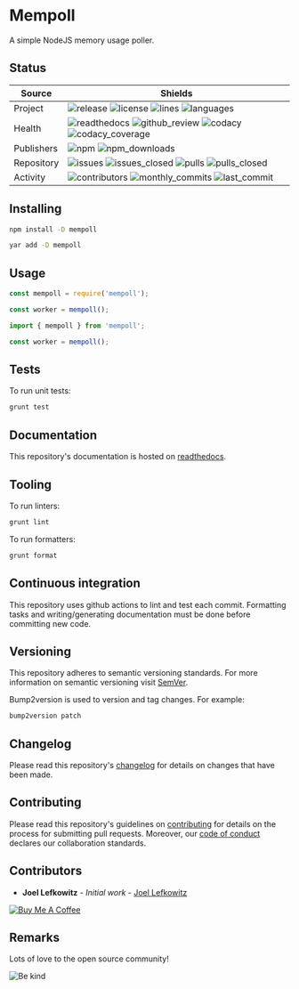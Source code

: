 # Mempoll

A simple NodeJS memory usage poller.

## Status

| Source     | Shields                                                                                                                                       |
| ---------- | --------------------------------------------------------------------------------------------------------------------------------------------- |
| Project    | ![release][release_shield] ![license][license_shield] ![lines][lines_shield] ![languages][languages_shield]                                   |
| Health     | ![readthedocs][readthedocs_shield] ![github_review][github_review_shield] ![codacy][codacy_shield] ![codacy_coverage][codacy_coverage_shield] |
| Publishers | ![npm][npm_shield] ![npm_downloads][npm_downloads_shield]                                                                                     |
| Repository | ![issues][issues_shield] ![issues_closed][issues_closed_shield] ![pulls][pulls_shield] ![pulls_closed][pulls_closed_shield]                   |
| Activity   | ![contributors][contributors_shield] ![monthly_commits][monthly_commits_shield] ![last_commit][last_commit_shield]                            |

## Installing

```bash
npm install -D mempoll
```

```bash
yar add -D mempoll
```

## Usage

```js
const mempoll = require('mempoll');

const worker = mempoll();
```

```ts
import { mempoll } from 'mempoll';

const worker = mempoll();
```

## Tests

To run unit tests:

```bash
grunt test
```

## Documentation

This repository's documentation is hosted on [readthedocs][readthedocs].

## Tooling

To run linters:

```bash
grunt lint
```

To run formatters:

```bash
grunt format
```

## Continuous integration

This repository uses github actions to lint and test each commit. Formatting tasks and writing/generating documentation must be done before committing new code.

## Versioning

This repository adheres to semantic versioning standards.
For more information on semantic versioning visit [SemVer][semver].

Bump2version is used to version and tag changes.
For example:

```bash
bump2version patch
```

## Changelog

Please read this repository's [changelog](CHANGELOG.md) for details on changes that have been made.

## Contributing

Please read this repository's guidelines on [contributing](CONTRIBUTING.md) for details on the process for submitting pull requests. Moreover, our [code of conduct](CODE_OF_CONDUCT.md) declares our collaboration standards.

## Contributors

- **Joel Lefkowitz** - _Initial work_ - [Joel Lefkowitz][author]

[![Buy Me A Coffee][coffee_button]][coffee]

## Remarks

Lots of love to the open source community!

![Be kind][be_kind]

<!-- Public links -->

[semver]: http://semver.org/
[be_kind]: https://media.giphy.com/media/osAcIGTSyeovPq6Xph/giphy.gif
[coffee]: https://www.buymeacoffee.com/joellefkowitz
[coffee_button]: https://cdn.buymeacoffee.com/buttons/default-blue.png
[readthedocs]: https://mempoll.readthedocs.io/en/latest/

<!-- Acknowledgments -->

[author]: https://github.com/joellefkowitz

<!-- Project shields -->

[release_shield]: https://img.shields.io/github/v/tag/joellefkowitz/mempoll
[license_shield]: https://img.shields.io/github/license/joellefkowitz/mempoll
[lines_shield]: https://img.shields.io/tokei/lines/github/joellefkowitz/mempoll
[languages_shield]: https://img.shields.io/github/languages/count/joellefkowitz/mempoll

<!-- Health shields -->

[readthedocs_shield]: https://img.shields.io/readthedocs/mempoll
[github_review_shield]: https://img.shields.io/github/workflow/status/JoelLefkowitz/mempoll/Review
[codacy_shield]: https://img.shields.io/codacy/grade/3c758fa5074c4e39a5a26277aecc3821
[codacy_coverage_shield]: https://img.shields.io/codacy/coverage/3c758fa5074c4e39a5a26277aecc3821

<!-- Publishers shields -->

[npm_shield]: https://img.shields.io/npm/v/mempoll
[npm_downloads_shield]: https://img.shields.io/npm/dw/mempoll

<!-- Repository shields -->

[issues_shield]: https://img.shields.io/github/issues/joellefkowitz/mempoll
[issues_closed_shield]: https://img.shields.io/github/issues-closed/joellefkowitz/mempoll
[pulls_shield]: https://img.shields.io/github/issues-pr/joellefkowitz/mempoll
[pulls_closed_shield]: https://img.shields.io/github/issues-pr-closed/joellefkowitz/mempoll

<!-- Activity shields -->

[contributors_shield]: https://img.shields.io/github/contributors/joellefkowitz/mempoll
[monthly_commits_shield]: https://img.shields.io/github/commit-activity/m/joellefkowitz/mempoll
[last_commit_shield]: https://img.shields.io/github/last-commit/joellefkowitz/mempoll

